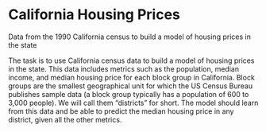 # California Housing Prices
Data from the 1990 California census to build a model of housing prices in the state

The task is to use California census data to build a model of housing prices in the state. This data includes metrics such as the population, median income, and median housing price for each block group in California. Block groups are the smallest geographical unit for which the US Census Bureau publishes sample data (a block group typically has a population of 600 to 3,000 people). We will call them “districts” for short. The model should learn from this data and be able to predict the median housing price in any district, given all the other metrics.
